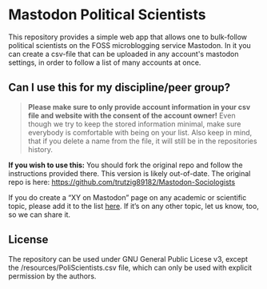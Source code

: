 # Mastodon Political Scientists

This repository provides a simple web app that allows one to bulk-follow political scientists on the FOSS microblogging service Mastodon. In it you can create a csv-file that can be uploaded in any account's mastodon settings, in order to follow a list of many accounts at once.

## Can I use this for my discipline/peer group?

> **Please make sure to only provide account information in your csv file and website with the consent of the account owner!** Even though we try to keep the stored information minimal, make sure everybody is comfortable with being on your list. Also keep in mind, that if you delete a name from the file, it will still be in the repositories history.

**If you wish to use this:** You should fork the original repo and follow the instructions provided there.  This version is likely out-of-date.  The original repo is here:
https://github.com/trutzig89182/Mastodon-Sociologists

If you do create a “XY on Mastodon” page on any academic or scientific topic, please add it to the list [here](https://github.com/nathanlesage/academics-on-mastodon). If it’s on any other topic, let us know, too, so we can share it.

## License

The repository can be used under GNU General Public Licese v3, except the /resources/PoliScientists.csv file, which can only be used with explicit permission by the authors.

